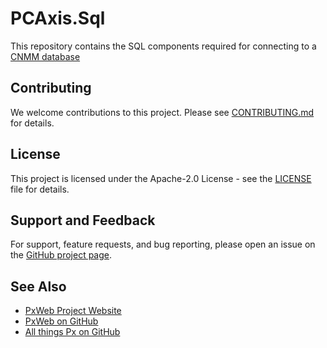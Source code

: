 # PCAxis.Sql

This repository contains the SQL components required for connecting to a 
[CNMM database](https://www.scb.se/en/services/statistical-programs-for-px-files/px-web/px-web-med-sql-databas/)

## Contributing

We welcome contributions to this project. Please see [CONTRIBUTING.md](CONTRIBUTING.md) for details.

## License

This project is licensed under the Apache-2.0 License - see the [LICENSE](LICENSE) file for details.

## Support and Feedback

For support, feature requests, and bug reporting, please open an issue on the [GitHub project page](https://github.com/PxTools/PCAxis.Sql/issues).

## See Also

- [PxWeb Project Website](https://www.scb.se/en/services/statistical-programs-for-px-files/px-web/)
- [PxWeb on GitHub](https://github.com/statisticssweden/PxWeb)
- [All things Px on GitHub](https://github.com/PxTools)
